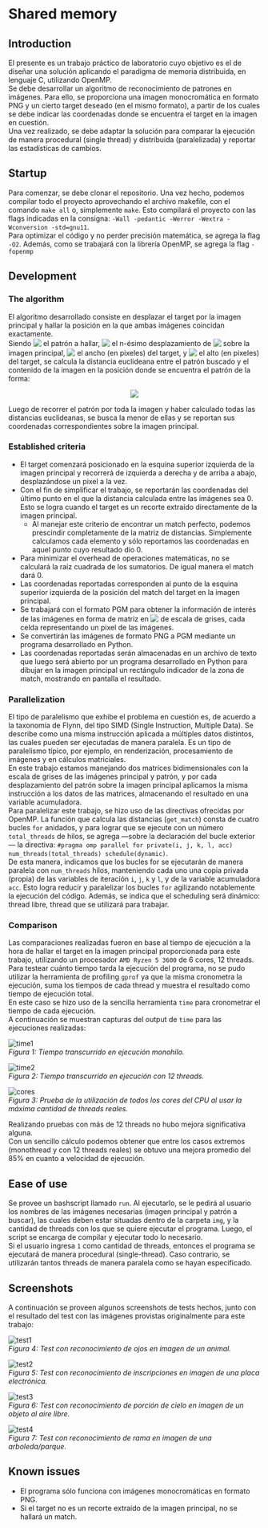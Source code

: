 # Shared memory
## Introduction
El presente es un trabajo práctico de laboratorio cuyo objetivo es el de diseñar una solución aplicando el paradigma de memoria distribuida, en lenguaje C, utilizando OpenMP.\
Se debe desarrollar un algoritmo de reconocimiento de patrones en imágenes. Para ello, se proporciona una imagen monocromática en formato PNG y un cierto target deseado (en el mismo formato), a partir de los cuales se debe indicar las coordenadas donde se encuentra el target en la imagen en cuestión.\
Una vez realizado, se debe adaptar la solución para comparar la ejecución de manera procedural (single thread) y distribuida (paralelizada) y reportar las estadísticas de cambios.

## Startup
Para comenzar, se debe clonar el repositorio. Una vez hecho, podemos compilar todo el proyecto aprovechando el archivo makefile, con el comando `make all` o, simplemente `make`. Esto compilará el proyecto con las flags indicadas en la consigna: `-Wall -pedantic -Werror -Wextra -Wconversion -std=gnu11`.\
Para optimizar el código y no perder precisión matemática, se agrega la flag `-O2`. Además, como se trabajará con la librería OpenMP, se agrega la flag `-fopenmp`

## Development
### The algorithm
El algoritmo desarrollado consiste en desplazar el target por la imagen principal y hallar la posición en la que ambas imágenes coincidan exactamente.\
Siendo <!-- $\color{white}T$ --> <img style="transform: translateY(0.1em); background: none;" src="img/T.svg"> el patrón a hallar, <!-- $\color{white}W_n$ --> <img style="transform: translateY(0.1em); background: none;" src="img/Wn.svg"> el n-ésimo desplazamiento de <!-- $\color{white}T$ --> <img style="transform: translateY(0.1em); background: none;" src="img/T.svg"> sobre la imagen principal, <!-- $\color{white}w_T$ --> <img style="transform: translateY(0.1em); background: none;" src="img/wT.svg"> el ancho (en pixeles) del target, y <!-- $\color{white}h_T$ --> <img style="transform: translateY(0.1em); background: none;" src="img/hT.svg"> el alto (en pixeles) del target, se calcula la distancia euclideana entre el patrón buscado y el contenido de la imagen en la posición donde se encuentra el patrón de la forma:

<!-- $$
\color{white} dist(T, W_n) = \sqrt{\sum_{i=0}^{w_T - 1}\sum_{j=0}^{h_T - 1} (T(i,j) - W_n(i,j))^2}
$$ -->
<div align="center"><img style="background: none;" src="img/dist.svg"></div>

Luego de recorrer el patrón por toda la imagen y haber calculado todas las distancias euclideanas, se busca la menor de ellas y se reportan sus coordenadas correspondientes sobre la imagen principal.

### Established criteria
- El target comenzará posicionado en la esquina superior izquierda de la imagen principal y recorrerá de izquierda a derecha y de arriba a abajo, desplazándose un pixel a la vez.
- Con el fin de simplificar el trabajo, se reportarán las coordenadas del último punto en el que la distancia calculada entre las imágenes sea 0. Esto se logra cuando el target es un recorte extraído directamente de la imagen principal.
    - Al manejar este criterio de encontrar un match perfecto, podemos prescindir completamente de la matriz de distancias. Simplemente calculamos cada elemento y sólo reportamos las coordenadas en aquel punto cuyo resultado dio 0.
- Para minimizar el overhead de operaciones matemáticas, no se calculará la raíz cuadrada de los sumatorios. De igual manera el match dará 0.
- Las coordenadas reportadas corresponden al punto de la esquina superior izquierda de la posición del match del target en la imagen principal.
- Se trabajará con el formato PGM para obtener la información de interés de las imágenes en forma de matriz en <!-- $\color{white}R^2$ --> <img style="transform: translateY(0.1em); background: none;" src="img/R2.svg"> de escala de grises, cada celda representando un pixel de las imágenes.
- Se convertirán las imágenes de formato PNG a PGM mediante un programa desarrollado en Python.
- Las coordenadas reportadas serán almacenadas en un archivo de texto que luego será abierto por un programa desarrollado en Python para dibujar en la imagen principal un rectángulo indicador de la zona de match, mostrando en pantalla el resultado.

### Parallelization
El tipo de paralelismo que exhibe el problema en cuestión es, de acuerdo a la taxonomía de Flynn, del tipo SIMD (Single Instruction, Multiple Data). Se describe como una misma instrucción aplicada a múltiples datos distintos, las cuales pueden ser ejecutadas de manera paralela. Es un tipo de paralelismo típico, por ejemplo, en renderización, procesamiento de imágenes y en cálculos matriciales.\
En este trabajo estamos manejando dos matrices bidimensionales con la escala de grises de las imágenes principal y patrón, y por cada desplazamiento del patrón sobre la imagen principal aplicamos la misma instrucción a los datos de las matrices, almacenando el resultado en una variable acumuladora.\
Para paralelizar este trabajo, se hizo uso de las directivas ofrecidas por OpenMP. La función que calcula las distancias (`get_match`) consta de cuatro bucles `for` anidados, y para lograr que se ejecute con un número `total_threads` de hilos, se agrega —sobre la declaración del bucle exterior— la directiva: `#pragma omp parallel for private(i, j, k, l, acc) num_threads(total_threads) schedule(dynamic)`.\
De esta manera, indicamos que los bucles for se ejecutarán de manera paralela con `num_threads` hilos, manteniendo cada uno una copia privada (propia) de las variables de iteración `i`, `j`, `k` y `l`, y de la variable acumuladora `acc`. Esto logra reducir y paralelizar los bucles `for` agilizando notablemente la ejecución del código. Además, se indica que el scheduling será dinámico: thread libre, thread que se utilizará para trabajar.

### Comparison
Las comparaciones realizadas fueron en base al tiempo de ejecución a la hora de hallar el target en la imagen principal proporcionada para este trabajo, utilizando un procesador `AMD Ryzen 5 3600` de 6 cores, 12 threads.\
Para testear cuánto tiempo tarda la ejecución del programa, no se pudo utilizar la herramienta de profiling `gprof` ya que la misma cronometra la ejecución, suma los tiempos de cada thread y muestra el resultado como tiempo de ejecución total.\
En este caso se hizo uso de la sencilla herramienta `time` para cronometrar el tiempo de cada ejecución.\
A continuación se muestran capturas del output de `time` para las ejecuciones realizadas:

![time1](./img/time1.png)\
*Figura 1: Tiempo transcurrido en ejecución monohilo.*

![time2](./img/time2.png)\
*Figura 2: Tiempo transcurrido en ejecución con 12 threads.*

![cores](./img/cores.png)\
*Figura 3: Prueba de la utilización de todos los cores del CPU al usar la máxima cantidad de threads reales.*

Realizando pruebas con más de 12 threads no hubo mejora significativa alguna.\
Con un sencillo cálculo podemos obtener que entre los casos extremos (monothread y con 12 threads reales) se obtuvo una mejora promedio del 85% en cuanto a velocidad de ejecución.

## Ease of use
Se provee un bashscript llamado `run`. Al ejecutarlo, se le pedirá al usuario los nombres de las imágenes necesarias (imagen principal y patrón a buscar), las cuales deben estar situadas dentro de la carpeta `img`, y la cantidad de threads con los que se quiere ejecutar el programa. Luego, el script se encarga de compilar y ejecutar todo lo necesario.\
Si el usuario ingresa `1` como cantidad de threads, entonces el programa se ejecutará de manera procedural (single-thread). Caso contrario, se utilizarán tantos threads de manera paralela como se hayan especificado.

## Screenshots
A continuación se proveen algunos screenshots de tests hechos, junto con el resultado del test con las imágenes provistas originalmente para este trabajo:

![test1](./img/test1.png)\
*Figura 4: Test con reconocimiento de ojos en imagen de un animal.*

![test2](./img/test2.png)\
*Figura 5: Test con reconocimiento de inscripciones en imagen de una placa electrónica.*

![test3](./img/test3.png)\
*Figura 6: Test con reconocimiento de porción de cielo en imagen de un objeto al aire libre.*

![test4](./img/test4.png)\
*Figura 7: Test con reconocimiento de rama en imagen de una arboleda/parque.*

## Known issues
- El programa sólo funciona con imágenes monocromáticas en formato PNG.
- Si el target no es un recorte extraído de la imagen principal, no se hallará un match.
